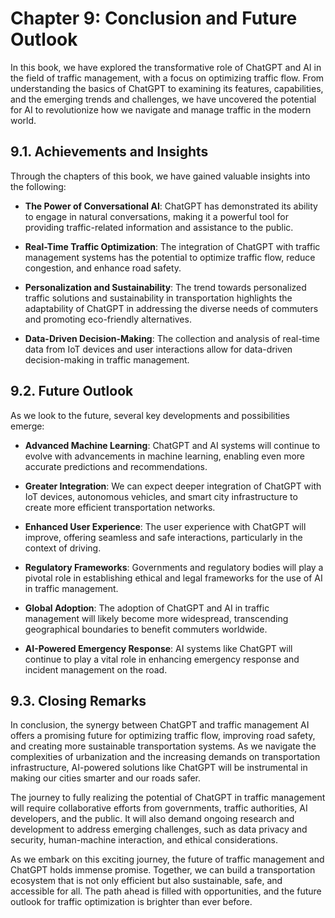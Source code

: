 Chapter 9: Conclusion and Future Outlook
========================================

In this book, we have explored the transformative role of ChatGPT and AI in the field of traffic management, with a focus on optimizing traffic flow. From understanding the basics of ChatGPT to examining its features, capabilities, and the emerging trends and challenges, we have uncovered the potential for AI to revolutionize how we navigate and manage traffic in the modern world.

9.1. **Achievements and Insights**
----------------------------------

Through the chapters of this book, we have gained valuable insights into the following:

* **The Power of Conversational AI**: ChatGPT has demonstrated its ability to engage in natural conversations, making it a powerful tool for providing traffic-related information and assistance to the public.

* **Real-Time Traffic Optimization**: The integration of ChatGPT with traffic management systems has the potential to optimize traffic flow, reduce congestion, and enhance road safety.

* **Personalization and Sustainability**: The trend towards personalized traffic solutions and sustainability in transportation highlights the adaptability of ChatGPT in addressing the diverse needs of commuters and promoting eco-friendly alternatives.

* **Data-Driven Decision-Making**: The collection and analysis of real-time data from IoT devices and user interactions allow for data-driven decision-making in traffic management.

9.2. **Future Outlook**
-----------------------

As we look to the future, several key developments and possibilities emerge:

* **Advanced Machine Learning**: ChatGPT and AI systems will continue to evolve with advancements in machine learning, enabling even more accurate predictions and recommendations.

* **Greater Integration**: We can expect deeper integration of ChatGPT with IoT devices, autonomous vehicles, and smart city infrastructure to create more efficient transportation networks.

* **Enhanced User Experience**: The user experience with ChatGPT will improve, offering seamless and safe interactions, particularly in the context of driving.

* **Regulatory Frameworks**: Governments and regulatory bodies will play a pivotal role in establishing ethical and legal frameworks for the use of AI in traffic management.

* **Global Adoption**: The adoption of ChatGPT and AI in traffic management will likely become more widespread, transcending geographical boundaries to benefit commuters worldwide.

* **AI-Powered Emergency Response**: AI systems like ChatGPT will continue to play a vital role in enhancing emergency response and incident management on the road.

9.3. **Closing Remarks**
------------------------

In conclusion, the synergy between ChatGPT and traffic management AI offers a promising future for optimizing traffic flow, improving road safety, and creating more sustainable transportation systems. As we navigate the complexities of urbanization and the increasing demands on transportation infrastructure, AI-powered solutions like ChatGPT will be instrumental in making our cities smarter and our roads safer.

The journey to fully realizing the potential of ChatGPT in traffic management will require collaborative efforts from governments, traffic authorities, AI developers, and the public. It will also demand ongoing research and development to address emerging challenges, such as data privacy and security, human-machine interaction, and ethical considerations.

As we embark on this exciting journey, the future of traffic management and ChatGPT holds immense promise. Together, we can build a transportation ecosystem that is not only efficient but also sustainable, safe, and accessible for all. The path ahead is filled with opportunities, and the future outlook for traffic optimization is brighter than ever before.
